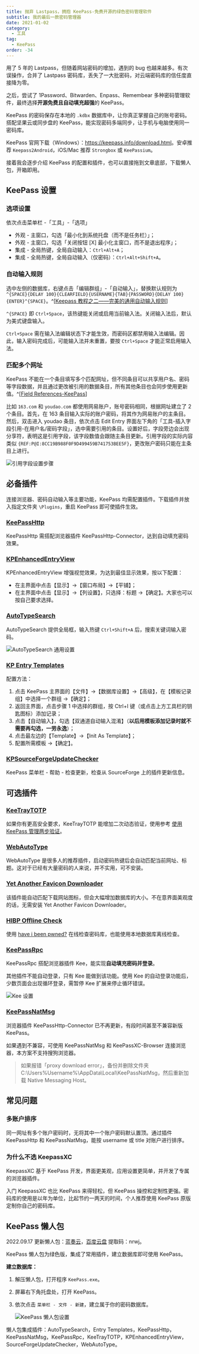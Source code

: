 ```yaml
---
title: 抛弃 Lastpass，拥抱 KeePass-免费开源的绿色密码管理软件
subtitle: 我的最后一款密码管理器
date: 2021-01-02
category:
  - 工具
tag:
  - KeePass
order: -34
---
```


用了 5 年的 Lastpass，但随着网站密码的增加，遇到的 bug 也越来越多。有次误操作，合并了 Lastpass 密码库，丢失了一大批密码，对云端密码库的信任度直接降为零。

之后，尝试了 1Password、Bitwarden、Enpass、Remembear 多种密码管理软件，最终选择**开源免费且自动填充超强**的 KeePass。

KeePass 的密码保存在本地的 `.kdbx` 数据库中，让你真正掌握自己的账号密码。搭配坚果云或同步盘的 KeePass，能实现密码多端同步，让手机与电脑使用同一密码库。

KeePass 官网下载（Windows）：<https://keepass.info/download.html>。安卓推荐 `Keepass2Android`，iOS/Mac 推荐 `Strongbox` 或 `KeePassium`。

接着我会逐步介绍 KeePass 的配置和插件，也可以直接拖到文章底部，下载懒人包，开箱即用。

## KeePass 设置

### 选项设置

依次点击菜单栏 -「工具」-「选项」

- 外观 - 主窗口，勾选「最小化到系统托盘（而不是任务栏）」；
- 外观 - 主窗口，勾选「关闭按钮 [X] 最小化主窗口，而不是退出程序」；
- 集成 - 全局热键，全局自动输入：`Ctrl+Alt+A`；
- 集成 - 全局热键，全局自动输入（仅密码）：`Ctrl+Alt+Shift+A`。

### 自动输入规则

选中左侧的数据库，右键点击「编辑群组」-「自动输入」，替换默认规则为 `^{SPACE}{DELAY 100}{CLEARFIELD}{USERNAME}{TAB}{PASSWORD}{DELAY 100}{ENTER}^{SPACE}`。^[[Keepass 教程之二——完美的通用自动输入规则](https://blog.csdn.net/SingWarm/article/details/90669580)]

`^{SPACE}` 即 `Ctrl+Space`，该热键能关闭或启用当前输入法。关闭输入法后，默认为美式键盘输入。

`Ctrl+Space` 需在输入法编辑状态下才能生效，而密码区都禁用输入法编辑。因此，输入密码完成后，可能输入法并未重置，要按 `Ctrl+Space` 才能正常启用输入法。

### 匹配多个网址

KeePass 不能在一个条目填写多个匹配网址，但不同条目可以共享用户名、密码等字段数据，并且通过更改被引用的数据条目，所有其他条目也会同步使用更新值。^[[Field References-KeePass](https://keepass.info/help/base/fieldrefs.html)]

比如 `163.com` 和 `youdao.com` 都使用网易账户，账号密码相同，根据网址建立了 2 个条目。首先，在 163 条目输入实际的账户密码，将其作为网易账户的主条目。然后，双击进入 youdao 条目，依次点击 Edit Entry 界面左下角的「工具-插入字段引用-在用户名/密码字段」，选中需要引用的条目。设置好后，字段旁边会出现分享符，表明这是引用字段，该字段数值会跟随主条目更新。引用字段的实际内容类似 `{REF:P@I:8CC19B988F0F9D499459B741753BEE5F}`，更改账户密码只能在主条目上进行。

![](http://tc.seoipo.com/2022-10-18-11-41-15.png "引用字段设置步骤")

## 必备插件

连接浏览器、密码自动输入等主要功能，KeePass 均需配置插件。下载插件并放入指定文件夹 `\Plugins`，重启 KeePass 即可使插件生效。

### [KeePassHttp](https://raw.github.com/pfn/keepasshttp/master/KeePassHttp.plgx)

KeePassHttp 需搭配浏览器插件 KeePassHttp-Connector，达到自动填充密码效果。

### [KPEnhancedEntryView](https://keepass.info/plugins.html#kpenhentryview)

KPEnhancedEntryView 增强视觉效果，为达到最佳显示效果，按以下配置：

- 在主界面中点击【显示】→【窗口布局】→【平铺】；
- 在主界面中点击【显示】→【列设置】，只选择：标题 →【确定】。大家也可以按自己要求选择。

### [AutoTypeSearch](https://keepass.info/plugins.html#atsearch)

AutoTypeSearch 提供全局框，输入热键 `Ctrl+Shift+A` 后，搜索关键词输入密码。

![AutoTypeSearch 通用设置](http://tc.seoipo.com/20191013083950.png "AutoTypeSearch 通用设置")

### [KP Entry Templates](https://github.com/mitchcapper/KPEntryTemplates)

配置方法：

1. 点击 KeePass 主界面的【文件】→【数据库设置】→【高级】，在【模板记录组】中选择一个群组 →【确定】；
2. 返回主界面，点击步骤 1 中选择的群组，按 Ctrl+I 键（或点击上方工具栏的钥匙图标）添加记录；
3. 点击【自动输入】，勾选【双通道自动输入混淆】（**以后用模板添加记录时就不需要再勾选，一劳永逸**）；
4. 点击最左边的【Template】→【Init As Template】；
5. 配置所需模板 →【确定】。

### [KPSourceForgeUpdateChecker](https://sourceforge.net/projects/kpsfupdatechecker/reviews)

KeePass 菜单栏 - 帮助 - 检查更新，检查从 SourceForge 上的插件更新信息。

## 可选插件

### [KeeTrayTOTP](https://github.com/victor-rds/KeeTrayTOTP/releases/)

如果你有更高安全要求，KeeTrayTOTP 能增加二次动态验证，使用参考 [使用 KeePass 管理两步验证](https://www.cnblogs.com/tielemao/p/9613839.html)。

### [WebAutoType](https://keepass.info/plugins.html#webautotype)

WebAutoType 是很多人的推荐插件，启动密码热键后会自动匹配当前网址、标题。这对于已经有大量密码的人来说，并不实用，可不安装。

### [Yet Another Favicon Downloader](https://keepass.info/plugins.html#yafd)

该插件能自动匹配下载网站图标，但会大幅增加数据库的大小。不在意界面美观度的话，无需安装 Yet Another Favicon Downloader。

### [HIBP Offline Check](https://github.com/mihaifm/HIBPOfflineCheck)

使用 [have i been pwned?](https://haveibeenpwned.com/) 在线检查密码库，也能使用本地数据库离线检查。

### [KeePassRpc](https://github.com/kee-org/keepassrpc/releases/)

KeePassRpc 搭配浏览器插件 Kee，能实现**自动填充密码并登录**。

其他插件不能自动登录，只有 Kee 能做到该功能。使用 Kee 的自动登录功能后，少数页面会出现循环登录，需暂停 Kee 扩展来停止循环错误。

![Kee 设置](http://tc.seoipo.com/2022-05-05-14-29-32.png "Kee 设置")

### [KeePassNatMsg](https://github.com/smorks/keepassnatmsg)

浏览器插件 KeePassHttp-Connector 已不再更新，有段时间甚至不兼容新版 KeePass。

如果遇到不兼容，可使用 KeePassNatMsg 和 KeePassXC-Browser 连接浏览器，本方案不支持搜狗浏览器。

> 如果报错「proxy download error」，备份并删除文件夹 C:\Users\%Username%\AppData\Local\KeePassNatMsg，然后重新加载 Native Messaging Host。

## 常见问题

### 多账户排序

同一网址有多个账户密码时，无将其中一个账户密码默认置顶。通过插件 KeePassHttp 和 KeePassNatMsg，能按 username 或 title 对账户进行排序。

### 为什么不选 KeepassXC

KeepassXC 基于 KeePass 开发，界面更美观，应用设置更简单，并开发了专属的浏览器插件。

入门 KeepassXC 也比 KeePass 来得轻松，但 KeePass 操控和定制性更强。密码库的使用是以年为单位，比起节约一两天的时间，个人推荐使用 KeePass 原版定制你自己的密码库。

## KeePass 懒人包

2022.09.17 更新懒人包：[蓝奏云](https://wwz.lanzouy.com/iJ6yA0bve7wb)，[百度云盘](https://pan.baidu.com/s/1dm0djnDGq8SOsTPy3jByZg?pwd=nrwj) 提取码：nrwj。

KeePass 懒人包为绿色版，集成了常用插件，建立数据库即可使用 KeePass。

**建立数据库：**

1. 解压懒人包，打开程序 `KeePass.exe`。
2. 屏幕右下角托盘处，打开 KeePass。
3. 依次点击 `菜单栏 - 文件 - 新建`，建立属于你的密码数据库。

   ![KeePass 懒人包设置](http://tc.seoipo.com/KeePass_new_kdbx.gif "KeePass 懒人包设置")

懒人包集成插件：AutoTypeSearch，Entry Templates，KeePassHttp，KeePassNatMsg，KeePassRpc，KeeTrayTOTP，KPEnhancedEntryView，SourceForgeUpdateChecker，WebAutoType。
